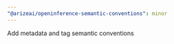 ```yaml
---
"@arizeai/openinference-semantic-conventions": minor
---
```


Add metadata and tag semantic conventions
